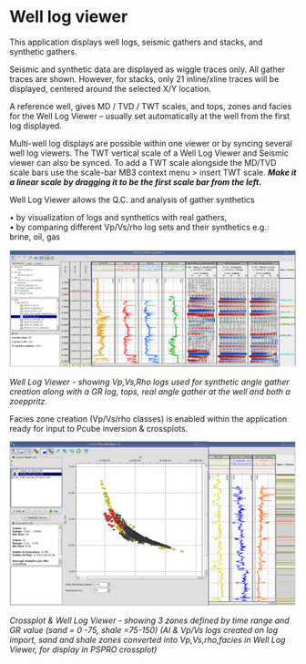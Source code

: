 # Well log viewer

This application displays well logs, seismic gathers and stacks, and synthetic gathers.

Seismic and synthetic data are displayed as wiggle traces only. All gather traces are shown. However, for stacks, only 21 inline/xline traces will be displayed, centered around the selected X/Y location.

A reference well, gives MD / TVD / TWT scales, and tops, zones and facies for the Well Log Viewer – usually set automatically at the well from the first log displayed.

Multi-well log displays are possible within one viewer or by syncing several well log viewers. The TWT vertical scale of a Well Log Viewer and Seismic viewer can also be synced. To add a TWT scale alongside the MD/TVD scale bars use the scale-bar MB3 context menu &gt; insert TWT scale. _**Make it a linear scale by dragging it to be the first scale bar from the left.**_

Well Log Viewer allows the Q.C. and analysis of gather synthetics

• by visualization of logs and synthetics with real gathers,  
• by comparing different Vp/Vs/rho log sets and their synthetics e.g.:  
brine, oil, gas

![](../../.gitbook/assets/001_well_log_viewer.png)

_Well Log Viewer - showing Vp,Vs,Rho logs used for synthetic angle gather creation along with a GR log, tops, real angle gather at the well and both a zoeppritz._

Facies zone creation \(Vp/Vs/rho classes\) is enabled within the application ready for input to Pcube inversion & crossplots.

![](../../.gitbook/assets/002_well_log_viewer.png)

_Crossplot & Well Log Viewer - showing 3 zones defined by time range and GR value \(sand = 0 -75, shale =75-150\)_ _\(AI & Vp/Vs logs created on log import, sand and shale zones converted into Vp,Vs,rho,facies in Well Log Viewer, for display in PSPRO crossplot\)_

